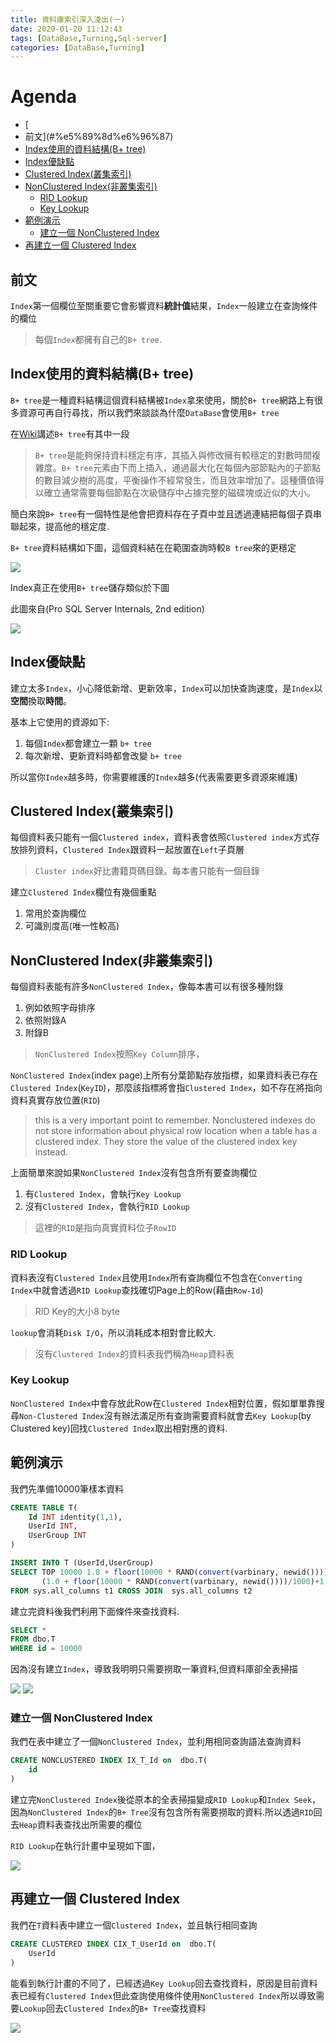 ```yaml
---
title: 資料庫索引深入淺出(一)
date: 2020-01-20 11:12:43
tags: [DataBase,Turning,Sql-server]
categories: [DataBase,Turning]
---
```

# Agenda<!-- omit in toc -->
- [
- 前文](#%e5%89%8d%e6%96%87)
- [Index使用的資料結構(B+ tree)](#index%e4%bd%bf%e7%94%a8%e7%9a%84%e8%b3%87%e6%96%99%e7%b5%90%e6%a7%8bb-tree)
- [Index優缺點](#index%e5%84%aa%e7%bc%ba%e9%bb%9e)
- [Clustered Index(叢集索引)](#clustered-index%e5%8f%a2%e9%9b%86%e7%b4%a2%e5%bc%95)
- [NonClustered Index(非叢集索引)](#nonclustered-index%e9%9d%9e%e5%8f%a2%e9%9b%86%e7%b4%a2%e5%bc%95)
	- [RID Lookup](#rid-lookup)
	- [Key Lookup](#key-lookup)
- [範例演示](#%e7%af%84%e4%be%8b%e6%bc%94%e7%a4%ba)
	- [建立一個 NonClustered Index](#%e5%bb%ba%e7%ab%8b%e4%b8%80%e5%80%8b-nonclustered-index)
- [再建立一個 Clustered Index](#%e5%86%8d%e5%bb%ba%e7%ab%8b%e4%b8%80%e5%80%8b-clustered-index)

## 前文

`Index`第一個欄位至關重要它會影響資料**統計值**結果，`Index`一般建立在查詢條件的欄位

> 每個`Index`都擁有自己的`B+ tree`.

## Index使用的資料結構(B+ tree)

`B+ tree`是一種資料結構這個資料結構被`Index`拿來使用，關於`B+ tree`網路上有很多資源可再自行尋找，所以我們來談談為什麼`DataBase`會使用`B+ tree`

在[Wiki](https://zh.wikipedia.org/wiki/B%2B%E6%A0%91)講述`B+ tree`有其中一段

> `B+ tree`是能夠保持資料穩定有序，其插入與修改擁有較穩定的對數時間複雜度。`B+ tree`元素由下而上插入，通過最大化在每個內部節點內的子節點的數目減少樹的高度，平衡操作不經常發生，而且效率增加了。這種價值得以確立通常需要每個節點在次級儲存中占據完整的磁碟塊或近似的大小。

簡白來說`B+ tree`有一個特性是他會把資料存在子頁中並且透過連結把每個子頁串聯起來，提高他的穩定度.

`B+ tree`資料結構如下圖，這個資料結在在範圍查詢時較`B tree`來的更穩定

![](https://i.imgur.com/8CDe0Ms.png)

Index真正在使用`B+ tree`儲存類似於下圖

此圖來自(Pro SQL Server Internals, 2nd edition)

![](https://i.imgur.com/FnQlBUl.png)

## Index優缺點

建立太多`Index`，小心降低新增、更新效率，`Index`可以加快查詢速度，是`Index`以**空間**換取**時間**。

基本上它使用的資源如下:

1. 每個`Index`都會建立一顆 `b+ tree`
2. 每次新增、更新資料時都會改變 `b+ tree`

所以當你`Index`越多時，你需要維護的`Index`越多(代表需要更多資源來維護)

## Clustered Index(叢集索引)

每個資料表只能有一個`Clustered index`，資料表會依照`Clustered index`方式存放排列資料，`Clustered Index`跟資料一起放置在`Left`子頁層

> `Cluster index`好比書籍頁碼目錄。每本書只能有一個目錄

建立`Clustered Index`欄位有幾個重點

1. 常用於查詢欄位
2. 可識別度高(唯一性較高)

## NonClustered Index(非叢集索引)

每個資料表能有許多`NonClustered Index`，像每本書可以有很多種附錄

1. 例如依照字母排序
2. 依照附錄A
3. 附錄B

> `NonClustered Index`按照`Key Column`排序，

`NonClustered Index`(index page)上所有分葉節點存放指標，如果資料表已存在`Clustered Index`(`KeyID`)，那麼該指標將會指`Clustered Index`，如不存在將指向資料真實存放位置(`RID`)

> this is a very important point to remember. Nonclustered indexes do not store information about physical row location when a table has a clustered index. They store the value of the clustered index key instead.

上面簡單來說如果`NonClustered Index`沒有包含所有要查詢欄位

1. 有`Clustered Index`，會執行`Key Lookup`
2. 沒有`Clustered Index`，會執行`RID Lookup`

> 這裡的`RID`是指向真實資料位子`RowID`

### RID Lookup

資料表沒有`Clustered Index`且使用`Index`所有查詢欄位不包含在`Converting Index`中就會透過`RID Lookup`查找確切Page上的Row(藉由`Row-Id`)

> RID Key的大小8 byte

`lookup`會消耗`Disk I/O`，所以消耗成本相對會比較大.

> 沒有`Clustered Index`的資料表我們稱為`Heap`資料表

### Key Lookup

`NonClustered Index`中會存放此Row在`Clustered Index`相對位置，假如單單靠搜尋`Non-Clustered Index`沒有辦法滿足所有查詢需要資料就會去`Key Lookup`(by Clustered key)回找`Clustered Index`取出相對應的資料.

## 範例演示

我們先準備10000筆樣本資料

```sql
CREATE TABLE T(
	Id INT identity(1,1),
	UserId INT,
	UserGroup INT
)

INSERT INTO T (UserId,UserGroup)
SELECT TOP 10000 1.0 + floor(10000 * RAND(convert(varbinary, newid()))),
	   (1.0 + floor(10000 * RAND(convert(varbinary, newid())))/1000)+1
FROM sys.all_columns t1 CROSS JOIN  sys.all_columns t2
```

建立完資料後我們利用下面條件來查找資料.

```sql
SELECT *
FROM dbo.T
WHERE id = 10000
```

因為沒有建立`Index`，導致我明明只需要撈取一筆資料,但資料庫卻全表掃描

![](https://i.imgur.com/J2BctqU.png)
![](https://i.imgur.com/37rnlmn.png)

### 建立一個 NonClustered Index

我們在表中建立了一個`NonClustered Index`，並利用相同查詢語法查詢資料

```SQL
CREATE NONCLUSTERED INDEX IX_T_Id on  dbo.T(
	id
)
```

建立完`NonClustered Index`後從原本的全表掃描變成`RID Lookup`和`Index Seek`，因為`NonClustered Index`的`B+ Tree`沒有包含所有需要撈取的資料.所以透過`RID`回去`Heap`資料表查找出所需要的欄位

`RID Lookup`在執行計畫中呈現如下圖，

![](https://i.imgur.com/E6WS5qL.png)

## 再建立一個 Clustered Index

我們在`T`資料表中建立一個`Clustered Index`，並且執行相同查詢

```sql
CREATE CLUSTERED INDEX CIX_T_UserId on  dbo.T(
	UserId
)
```

能看到執行計畫的不同了，已經透過`Key Lookup`回去查找資料，原因是目前資料表已經有`Clustered Index`但此查詢使用條件使用`NonClustered Index`所以導致需要`Lookup`回去`Clustered Index`的`B+ Tree`查找資料

![](https://i.imgur.com/PPTDYcG.png)
